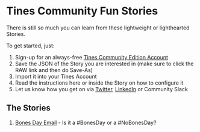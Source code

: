 # Tines Community Fun Stories
There is still so much you can learn from these lightweight or lighthearted Stories. 

To get started, just:

1. Sign-up for an always-free [Tines Community Edition Account](https://www.tines.com/?utm_source=marketing&utm_medium=github&utm_campaign=communitystories)
2. Save the JSON of the Story you are interested in (make sure to click the RAW link and then do Save-As)
3. Import it into your Tines Account
4. Read the instructions here or inside the Story on how to configure it
5. Let us know how you get on via [Twitter](https://twitter.com/tines_io/), [LinkedIn](https://www.linkedin.com/company/tines-io) or Community Slack

## The Stories
1. [Bones Day Email](bones-day-email) - Is it a #BonesDay or a #NoBonesDay?
